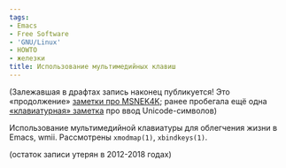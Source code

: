 ```yaml
---
tags:
- Emacs
- Free Software
- 'GNU/Linux'
- HOWTO
- железки
title: Использование мультимедийных клавиш
---
```


(Залежавшая в драфтах запись наконец публикуется! Это «продолжение»
[заметки про MSNEK4K][]; ранее пробегала ещё одна [«клавиатурная»
заметка][] про ввод Unicode-символов)

Использование мультимедийной клавиатуры для облегчения жизни в Emacs,
wmii. Рассмотрены `xmodmap(1)`, `xbindkeys(1)`.

(остаток записи утерян в 2012-2018 годах)

  [заметки про MSNEK4K]: http://sphinx.net.ru:80/blog/entry/msnek-linux/
  [«клавиатурная» заметка]: http://sphinx.net.ru:80/blog/entry/unicode-input/
